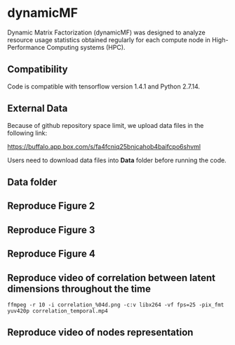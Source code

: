 # dynamicMF
Dynamic Matrix Factorization (dynamicMF) was designed to analyze resource usage statistics obtained regularly for each compute node in High-Performance Computing systems (HPC).

## Compatibility
Code is compatible with tensorflow version 1.4.1 and Python 2.7.14.

## External Data
Because of github repository space limit, we upload data files in the following link:

https://buffalo.app.box.com/s/fa4fcniq25bnjcahob4baifcpo6shvml

Users need to download data files into **Data** folder before running the code.

## Data folder

## Reproduce Figure 2

## Reproduce Figure 3

## Reproduce Figure 4

## Reproduce video of correlation between latent dimensions throughout the time

```
ffmpeg -r 10 -i correlation_%04d.png -c:v libx264 -vf fps=25 -pix_fmt yuv420p correlation_temporal.mp4
```


## Reproduce video of nodes representation 

